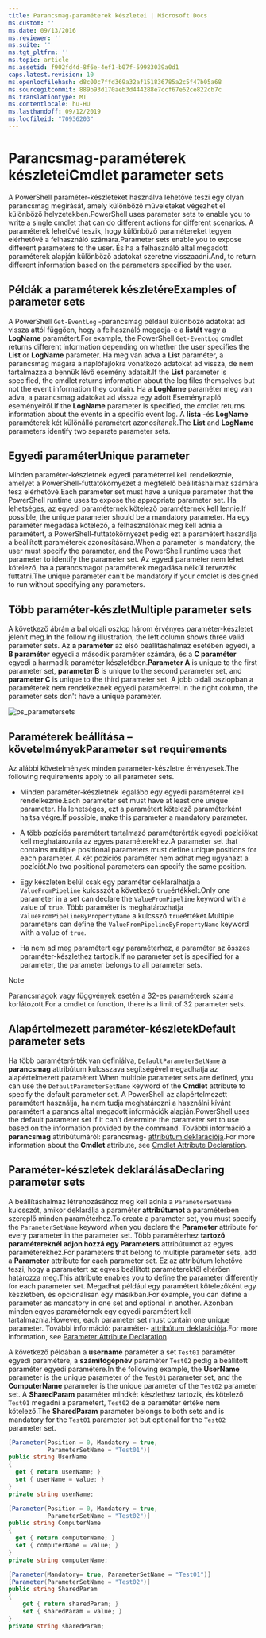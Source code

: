 ```yaml
---
title: Parancsmag-paraméterek készletei | Microsoft Docs
ms.custom: ''
ms.date: 09/13/2016
ms.reviewer: ''
ms.suite: ''
ms.tgt_pltfrm: ''
ms.topic: article
ms.assetid: f902fd4d-8f6e-4ef1-b07f-59983039a0d1
caps.latest.revision: 10
ms.openlocfilehash: d8c00c7ffd369a32af151836785a2c5f47b05a68
ms.sourcegitcommit: 889b93d170aeb3d444288e7ccf67e62ce822cb7c
ms.translationtype: MT
ms.contentlocale: hu-HU
ms.lasthandoff: 09/12/2019
ms.locfileid: "70936203"
---
```

# <a name="cmdlet-parameter-sets"></a><span data-ttu-id="dc8da-102">Parancsmag-paraméterek készletei</span><span class="sxs-lookup"><span data-stu-id="dc8da-102">Cmdlet parameter sets</span></span>

<span data-ttu-id="dc8da-103">A PowerShell paraméter-készleteket használva lehetővé teszi egy olyan parancsmag megírását, amely különböző műveleteket végezhet el különböző helyzetekben.</span><span class="sxs-lookup"><span data-stu-id="dc8da-103">PowerShell uses parameter sets to enable you to write a single cmdlet that can do different actions for different scenarios.</span></span> <span data-ttu-id="dc8da-104">A paraméterek lehetővé teszik, hogy különböző paramétereket tegyen elérhetővé a felhasználó számára.</span><span class="sxs-lookup"><span data-stu-id="dc8da-104">Parameter sets enable you to expose different parameters to the user.</span></span> <span data-ttu-id="dc8da-105">És ha a felhasználó által megadott paraméterek alapján különböző adatokat szeretne visszaadni.</span><span class="sxs-lookup"><span data-stu-id="dc8da-105">And, to return different information based on the parameters specified by the user.</span></span>

## <a name="examples-of-parameter-sets"></a><span data-ttu-id="dc8da-106">Példák a paraméterek készletére</span><span class="sxs-lookup"><span data-stu-id="dc8da-106">Examples of parameter sets</span></span>

<span data-ttu-id="dc8da-107">A PowerShell `Get-EventLog` -parancsmag például különböző adatokat ad vissza attól függően, hogy a felhasználó megadja-e a **listát** vagy a **LogName** paramétert.</span><span class="sxs-lookup"><span data-stu-id="dc8da-107">For example, the PowerShell `Get-EventLog` cmdlet returns different information depending on whether the user specifies the **List** or **LogName** parameter.</span></span> <span data-ttu-id="dc8da-108">Ha meg van adva a **List** paraméter, a parancsmag magára a naplófájlokra vonatkozó adatokat ad vissza, de nem tartalmazza a bennük lévő esemény adatait.</span><span class="sxs-lookup"><span data-stu-id="dc8da-108">If the **List** parameter is specified, the cmdlet returns information about the log files themselves but not the event information they contain.</span></span> <span data-ttu-id="dc8da-109">Ha a **LogName** paraméter meg van adva, a parancsmag adatokat ad vissza egy adott Eseménynapló eseményeiről.</span><span class="sxs-lookup"><span data-stu-id="dc8da-109">If the **LogName** parameter is specified, the cmdlet returns information about the events in a specific event log.</span></span> <span data-ttu-id="dc8da-110">A **lista** -és **LogName** paraméterek két különálló paramétert azonosítanak.</span><span class="sxs-lookup"><span data-stu-id="dc8da-110">The **List** and **LogName** parameters identify two separate parameter sets.</span></span>

## <a name="unique-parameter"></a><span data-ttu-id="dc8da-111">Egyedi paraméter</span><span class="sxs-lookup"><span data-stu-id="dc8da-111">Unique parameter</span></span>

<span data-ttu-id="dc8da-112">Minden paraméter-készletnek egyedi paraméterrel kell rendelkeznie, amelyet a PowerShell-futtatókörnyezet a megfelelő beállításhalmaz számára tesz elérhetővé.</span><span class="sxs-lookup"><span data-stu-id="dc8da-112">Each parameter set must have a unique parameter that the PowerShell runtime uses to expose the appropriate parameter set.</span></span> <span data-ttu-id="dc8da-113">Ha lehetséges, az egyedi paraméternek kötelező paraméternek kell lennie.</span><span class="sxs-lookup"><span data-stu-id="dc8da-113">If possible, the unique parameter should be a mandatory parameter.</span></span> <span data-ttu-id="dc8da-114">Ha egy paraméter megadása kötelező, a felhasználónak meg kell adnia a paramétert, a PowerShell-futtatókörnyezet pedig ezt a paramétert használja a beállított paraméterek azonosítására.</span><span class="sxs-lookup"><span data-stu-id="dc8da-114">When a parameter is mandatory, the user must specify the parameter, and the PowerShell runtime uses that parameter to identify the parameter set.</span></span> <span data-ttu-id="dc8da-115">Az egyedi paraméter nem lehet kötelező, ha a parancsmagot paraméterek megadása nélkül tervezték futtatni.</span><span class="sxs-lookup"><span data-stu-id="dc8da-115">The unique parameter can't be mandatory if your cmdlet is designed to run without specifying any parameters.</span></span>

## <a name="multiple-parameter-sets"></a><span data-ttu-id="dc8da-116">Több paraméter-készlet</span><span class="sxs-lookup"><span data-stu-id="dc8da-116">Multiple parameter sets</span></span>

<span data-ttu-id="dc8da-117">A következő ábrán a bal oldali oszlop három érvényes paraméter-készletet jelenít meg.</span><span class="sxs-lookup"><span data-stu-id="dc8da-117">In the following illustration, the left column shows three valid parameter sets.</span></span> <span data-ttu-id="dc8da-118">Az **a paraméter** az első beállításhalmaz esetében egyedi, a **B paraméter** egyedi a második paraméter számára, és a **C paraméter** egyedi a harmadik paraméter készletében.</span><span class="sxs-lookup"><span data-stu-id="dc8da-118">**Parameter A** is unique to the first parameter set, **parameter B** is unique to the second parameter set, and **parameter C** is unique to the third parameter set.</span></span> <span data-ttu-id="dc8da-119">A jobb oldali oszlopban a paraméterek nem rendelkeznek egyedi paraméterrel.</span><span class="sxs-lookup"><span data-stu-id="dc8da-119">In the right column, the parameter sets don't have a unique parameter.</span></span>

![ps_parametersets](../media/ps-parametersets.gif)

## <a name="parameter-set-requirements"></a><span data-ttu-id="dc8da-121">Paraméterek beállítása – követelmények</span><span class="sxs-lookup"><span data-stu-id="dc8da-121">Parameter set requirements</span></span>

<span data-ttu-id="dc8da-122">Az alábbi követelmények minden paraméter-készletre érvényesek.</span><span class="sxs-lookup"><span data-stu-id="dc8da-122">The following requirements apply to all parameter sets.</span></span>

- <span data-ttu-id="dc8da-123">Minden paraméter-készletnek legalább egy egyedi paraméterrel kell rendelkeznie.</span><span class="sxs-lookup"><span data-stu-id="dc8da-123">Each parameter set must have at least one unique parameter.</span></span> <span data-ttu-id="dc8da-124">Ha lehetséges, ezt a paramétert kötelező paraméterként hajtsa végre.</span><span class="sxs-lookup"><span data-stu-id="dc8da-124">If possible, make this parameter a mandatory parameter.</span></span>

- <span data-ttu-id="dc8da-125">A több pozíciós paramétert tartalmazó paraméterérték egyedi pozíciókat kell meghatároznia az egyes paraméterekhez.</span><span class="sxs-lookup"><span data-stu-id="dc8da-125">A parameter set that contains multiple positional parameters must define unique positions for each parameter.</span></span> <span data-ttu-id="dc8da-126">A két pozíciós paraméter nem adhat meg ugyanazt a pozíciót.</span><span class="sxs-lookup"><span data-stu-id="dc8da-126">No two positional parameters can specify the same position.</span></span>

- <span data-ttu-id="dc8da-127">Egy készleten belül csak egy paraméter deklarálhatja a `ValueFromPipeline` kulcsszót a következő `true`értékkel:.</span><span class="sxs-lookup"><span data-stu-id="dc8da-127">Only one parameter in a set can declare the `ValueFromPipeline` keyword with a value of `true`.</span></span>
  <span data-ttu-id="dc8da-128">Több paraméter is meghatározhatja `ValueFromPipelineByPropertyName` a kulcsszó `true`értékét.</span><span class="sxs-lookup"><span data-stu-id="dc8da-128">Multiple parameters can define the `ValueFromPipelineByPropertyName` keyword with a value of `true`.</span></span>

- <span data-ttu-id="dc8da-129">Ha nem ad meg paramétert egy paraméterhez, a paraméter az összes paraméter-készlethez tartozik.</span><span class="sxs-lookup"><span data-stu-id="dc8da-129">If no parameter set is specified for a parameter, the parameter belongs to all parameter sets.</span></span>

> [!NOTE]
> <span data-ttu-id="dc8da-130">Parancsmagok vagy függvények esetén a 32-es paraméterek száma korlátozott.</span><span class="sxs-lookup"><span data-stu-id="dc8da-130">For a cmdlet or function, there is a limit of 32 parameter sets.</span></span>

## <a name="default-parameter-sets"></a><span data-ttu-id="dc8da-131">Alapértelmezett paraméter-készletek</span><span class="sxs-lookup"><span data-stu-id="dc8da-131">Default parameter sets</span></span>

<span data-ttu-id="dc8da-132">Ha több paraméterérték van definiálva, `DefaultParameterSetName` a **parancsmag** attribútum kulcsszava segítségével megadhatja az alapértelmezett paramétert.</span><span class="sxs-lookup"><span data-stu-id="dc8da-132">When multiple parameter sets are defined, you can use the `DefaultParameterSetName` keyword of the **Cmdlet** attribute to specify the default parameter set.</span></span> <span data-ttu-id="dc8da-133">A PowerShell az alapértelmezett paramétert használja, ha nem tudja meghatározni a használni kívánt paramétert a parancs által megadott információk alapján.</span><span class="sxs-lookup"><span data-stu-id="dc8da-133">PowerShell uses the default parameter set if it can't determine the parameter set to use based on the information provided by the command.</span></span> <span data-ttu-id="dc8da-134">További információ a **parancsmag** attribútumáról: parancsmag- [attribútum deklarációja](./cmdlet-attribute-declaration.md).</span><span class="sxs-lookup"><span data-stu-id="dc8da-134">For more information about the **Cmdlet** attribute, see [Cmdlet Attribute Declaration](./cmdlet-attribute-declaration.md).</span></span>

## <a name="declaring-parameter-sets"></a><span data-ttu-id="dc8da-135">Paraméter-készletek deklarálása</span><span class="sxs-lookup"><span data-stu-id="dc8da-135">Declaring parameter sets</span></span>

<span data-ttu-id="dc8da-136">A beállításhalmaz létrehozásához meg kell adnia a `ParameterSetName` kulcsszót, amikor deklarálja a paraméter **attribútumot** a paraméterben szereplő minden paraméterhez.</span><span class="sxs-lookup"><span data-stu-id="dc8da-136">To create a parameter set, you must specify the `ParameterSetName` keyword when you declare the **Parameter** attribute for every parameter in the parameter set.</span></span> <span data-ttu-id="dc8da-137">Több paraméterhez **tartozó paramétereknél adjon hozzá egy Parameters** attribútumot az egyes paraméterekhez.</span><span class="sxs-lookup"><span data-stu-id="dc8da-137">For parameters that belong to multiple parameter sets, add a **Parameter** attribute for each parameter set.</span></span> <span data-ttu-id="dc8da-138">Ez az attribútum lehetővé teszi, hogy a paramétert az egyes beállított paraméterektől eltérően határozza meg.</span><span class="sxs-lookup"><span data-stu-id="dc8da-138">This attribute enables you to define the parameter differently for each parameter set.</span></span> <span data-ttu-id="dc8da-139">Megadhat például egy paramétert kötelezőként egy készletben, és opcionálisan egy másikban.</span><span class="sxs-lookup"><span data-stu-id="dc8da-139">For example, you can define a parameter as mandatory in one set and optional in another.</span></span> <span data-ttu-id="dc8da-140">Azonban minden egyes paraméternek egy egyedi paramétert kell tartalmaznia.</span><span class="sxs-lookup"><span data-stu-id="dc8da-140">However, each parameter set must contain one unique parameter.</span></span> <span data-ttu-id="dc8da-141">További információ: paraméter- [attribútum deklarációja](parameter-attribute-declaration.md).</span><span class="sxs-lookup"><span data-stu-id="dc8da-141">For more information, see [Parameter Attribute Declaration](parameter-attribute-declaration.md).</span></span>

<span data-ttu-id="dc8da-142">A következő példában a **username** paraméter a set `Test01` paraméter egyedi paramétere, a **számítógépnév** paraméter `Test02` pedig a beállított paraméter egyedi paramétere.</span><span class="sxs-lookup"><span data-stu-id="dc8da-142">In the following example, the **UserName** parameter is the unique parameter of the `Test01` parameter set, and the **ComputerName** parameter is the unique parameter of the `Test02` parameter set.</span></span> <span data-ttu-id="dc8da-143">A **SharedParam** paraméter mindkét készlethez tartozik, és kötelező `Test01` megadni a paramétert, `Test02` de a paraméter értéke nem kötelező.</span><span class="sxs-lookup"><span data-stu-id="dc8da-143">The **SharedParam** parameter belongs to both sets and is mandatory for the `Test01` parameter set but optional for the `Test02` parameter set.</span></span>

```csharp
[Parameter(Position = 0, Mandatory = true,
           ParameterSetName = "Test01")]
public string UserName
{
  get { return userName; }
  set { userName = value; }
}
private string userName;

[Parameter(Position = 0, Mandatory = true,
           ParameterSetName = "Test02")]
public string ComputerName
{
  get { return computerName; }
  set { computerName = value; }
}
private string computerName;

[Parameter(Mandatory= true, ParameterSetName = "Test01")]
[Parameter(ParameterSetName = "Test02")]
public string SharedParam
{
    get { return sharedParam; }
    set { sharedParam = value; }
}
private string sharedParam;
```
